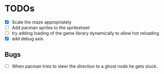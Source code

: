 # TODOs

- [x] Scale the maze appropriately
- [ ] Add pacman sprites to the spritesheet
- [ ] try adding loading of the game library dynamically to allow hot reloading
- [x] add debug axis

## Bugs

- [ ] When pacman tries to steer the direction to a ghost node he gets stuck.
